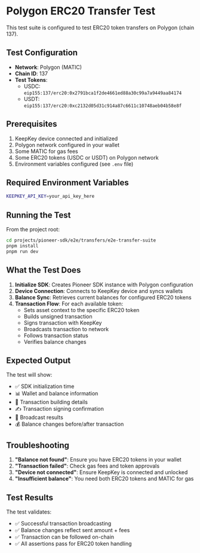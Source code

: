 # Polygon ERC20 Transfer Test

This test suite is configured to test ERC20 token transfers on Polygon (chain 137).

## Test Configuration

- **Network**: Polygon (MATIC)
- **Chain ID**: 137
- **Test Tokens**: 
  - USDC: `eip155:137/erc20:0x2791bca1f2de4661ed88a30c99a7a9449aa84174`
  - USDT: `eip155:137/erc20:0xc2132d05d31c914a87c6611c10748aeb04b58e8f`

## Prerequisites

1. KeepKey device connected and initialized
2. Polygon network configured in your wallet
3. Some MATIC for gas fees
4. Some ERC20 tokens (USDC or USDT) on Polygon network
5. Environment variables configured (see `.env` file)

## Required Environment Variables

```bash
KEEPKEY_API_KEY=your_api_key_here
```

## Running the Test

From the project root:
```bash
cd projects/pioneer-sdk/e2e/transfers/e2e-transfer-suite
pnpm install
pnpm run dev
```

## What the Test Does

1. **Initialize SDK**: Creates Pioneer SDK instance with Polygon configuration
2. **Device Connection**: Connects to KeepKey device and syncs wallets
3. **Balance Sync**: Retrieves current balances for configured ERC20 tokens
4. **Transaction Flow**: For each available token:
   - Sets asset context to the specific ERC20 token
   - Builds unsigned transaction
   - Signs transaction with KeepKey
   - Broadcasts transaction to network
   - Follows transaction status
   - Verifies balance changes

## Expected Output

The test will show:
- ✅ SDK initialization time
- 📊 Wallet and balance information
- 🔧 Transaction building details
- ✍️  Transaction signing confirmation
- 📡 Broadcast results
- 💰 Balance changes before/after transaction

## Troubleshooting

1. **"Balance not found"**: Ensure you have ERC20 tokens in your wallet
2. **"Transaction failed"**: Check gas fees and token approvals
3. **"Device not connected"**: Ensure KeepKey is connected and unlocked
4. **"Insufficient balance"**: You need both ERC20 tokens and MATIC for gas

## Test Results

The test validates:
- ✅ Successful transaction broadcasting
- ✅ Balance changes reflect sent amount + fees
- ✅ Transaction can be followed on-chain
- ✅ All assertions pass for ERC20 token handling